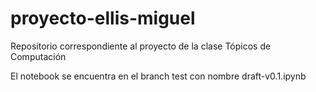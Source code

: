 # proyecto-ellis-miguel
Repositorio correspondiente al proyecto de la clase Tópicos de Computación

El notebook se encuentra en el branch test con nombre draft-v0.1.ipynb
